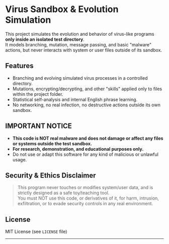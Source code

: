 # Virus Sandbox & Evolution Simulation

This project simulates the evolution and behavior of virus-like programs **only inside an isolated test directory**.  
It models branching, mutation, message passing, and basic "malware" actions, but never interacts with system or user files outside of its sandbox.

## Features
- Branching and evolving simulated virus processes in a controlled directory.
- Mutations, encrypting/decrypting, and other "skills" applied only to files within the project folder.
- Statistical self-analysis and internal English phrase learning.
- No networking, no real infection, no destructive actions outside its own sandbox.

## IMPORTANT NOTICE

- **This code is NOT real malware and does not damage or affect any files or systems outside the test sandbox.**
- **For research, demonstration, and educational purposes only.**
- Do not use or adapt this software for any kind of malicious or unlawful usage.

## Security & Ethics Disclaimer

>This program never touches or modifies system/user data, and is strictly designed as a safe toy/teaching tool.  
>You must NOT use this code, or derivatives of it, for harm, intrusion, exfiltration, or to evade security controls in any real environment.

## License

MIT License (see `LICENSE` file)

---


